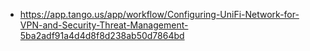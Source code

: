 * https://app.tango.us/app/workflow/Configuring-UniFi-Network-for-VPN-and-Security-Threat-Management-5ba2adf91a4d4d8f8d238ab50d7864bd
